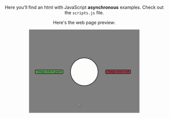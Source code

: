 <div align="center">

Here you'll find an html with JavaScript **asynchronous** examples. Check out the `scripts.js` file.

Here's the web page preview:

<img src="assets/preview1.gif" width="350"/>

</div>